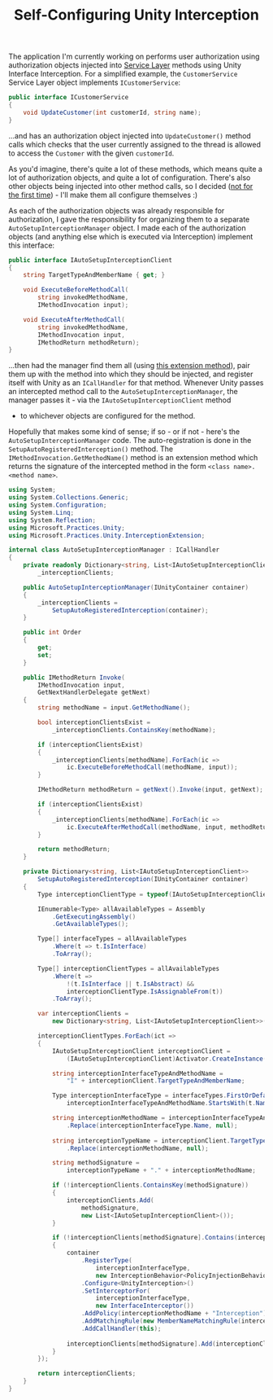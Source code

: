 ﻿---
layout: post
title: Self-Configuring Unity Interception
excerpt: The application I'm currently working on performs user authorization using authorization objects injected into Service Layer methods using Unity Interface Interception. There's quite a lot of these objects, which means quite a lot of configuration, so I decided I'd make them configure themselves :)
tags: [Unity, Aspect Oriented Programming (AOP)]
---

The application I'm currently working on performs user authorization using authorization objects injected 
into [Service Layer](https://martinfowler.com/eaaCatalog/serviceLayer.html) methods using Unity Interface 
Interception. For a simplified example, the `CustomerService` Service Layer object implements `ICustomerService`:

```csharp
public interface ICustomerService
{
    void UpdateCustomer(int customerId, string name);
}
```

...and has an authorization object injected into `UpdateCustomer()` method calls which checks that 
the user currently assigned to the thread is allowed to access the `Customer` with the given `customerId`.

As you'd imagine, there's quite a lot of these methods, which means quite a lot of authorization objects, 
and quite a lot of configuration. There's also other objects being injected into other method calls, 
so I decided ([not for the first time](auto-configure-enterprise-library-validation)) - I'll make them 
all configure themselves :)

As each of the authorization objects was already responsible for authorization, I gave the responsibility 
for organizing them to a separate `AutoSetupInterceptionManager` object. I made each of the authorization 
objects (and anything else which is executed via Interception) implement this interface:

```csharp
public interface IAutoSetupInterceptionClient
{
    string TargetTypeAndMemberName { get; }

    void ExecuteBeforeMethodCall(
        string invokedMethodName,
        IMethodInvocation input);

    void ExecuteAfterMethodCall(
        string invokedMethodName,
        IMethodInvocation input,
        IMethodReturn methodReturn);
}
```

...then had the manager find them all (using [this extension method](find-local-deployed-types-assemblies-2)), 
pair them up with the method into which they should be injected, and register itself with Unity as an 
`ICallHandler` for that method. Whenever Unity passes an intercepted method call to the 
`AutoSetupInterceptionManager`, the manager passes it - via the `IAutoSetupInterceptionClient` method 
- to whichever objects are configured for the method.

Hopefully that makes some kind of sense; if so - or if not - here's the `AutoSetupInterceptionManager` 
code. The auto-registration is done in the `SetupAutoRegisteredInterception()` method. The 
`IMethodInvocation.GetMethodName()` method is an extension method which returns the signature of the 
intercepted method in the form `<class name>.<method name>`.

```csharp
using System;
using System.Collections.Generic;
using System.Configuration;
using System.Linq;
using System.Reflection;
using Microsoft.Practices.Unity;
using Microsoft.Practices.Unity.InterceptionExtension;

internal class AutoSetupInterceptionManager : ICallHandler
{
    private readonly Dictionary<string, List<IAutoSetupInterceptionClient>> 
        _interceptionClients;

    public AutoSetupInterceptionManager(IUnityContainer container)
    {
        _interceptionClients = 
            SetupAutoRegisteredInterception(container);
    }

    public int Order
    {
        get;
        set;
    }

    public IMethodReturn Invoke(
        IMethodInvocation input,
        GetNextHandlerDelegate getNext)
    {
        string methodName = input.GetMethodName();

        bool interceptionClientsExist = 
            _interceptionClients.ContainsKey(methodName);

        if (interceptionClientsExist)
        {
            _interceptionClients[methodName].ForEach(ic => 
                ic.ExecuteBeforeMethodCall(methodName, input));
        }

        IMethodReturn methodReturn = getNext().Invoke(input, getNext);

        if (interceptionClientsExist)
        {
            _interceptionClients[methodName].ForEach(ic => 
                ic.ExecuteAfterMethodCall(methodName, input, methodReturn));
        }

        return methodReturn;
    }

    private Dictionary<string, List<IAutoSetupInterceptionClient>> 
        SetupAutoRegisteredInterception(IUnityContainer container)
    {
        Type interceptionClientType = typeof(IAutoSetupInterceptionClient);

        IEnumerable<Type> allAvailableTypes = Assembly
            .GetExecutingAssembly()
            .GetAvailableTypes();

        Type[] interfaceTypes = allAvailableTypes
            .Where(t => t.IsInterface)
            .ToArray();

        Type[] interceptionClientTypes = allAvailableTypes
            .Where(t => 
                !(t.IsInterface || t.IsAbstract) && 
                interceptionClientType.IsAssignableFrom(t))
            .ToArray();

        var interceptionClients = 
            new Dictionary<string, List<IAutoSetupInterceptionClient>>();

        interceptionClientTypes.ForEach(ict =>
        {
            IAutoSetupInterceptionClient interceptionClient = 
                (IAutoSetupInterceptionClient)Activator.CreateInstance(ict);

            string interceptionInterfaceTypeAndMethodName = 
                "I" + interceptionClient.TargetTypeAndMemberName;

            Type interceptionInterfaceType = interfaceTypes.FirstOrDefault(t => 
                interceptionInterfaceTypeAndMethodName.StartsWith(t.Name));

            string interceptionMethodName = interceptionInterfaceTypeAndMethodName
                .Replace(interceptionInterfaceType.Name, null);
            
            string interceptionTypeName = interceptionClient.TargetTypeAndMemberName
                .Replace(interceptionMethodName, null);

            string methodSignature = 
                interceptionTypeName + "." + interceptionMethodName;

            if (!interceptionClients.ContainsKey(methodSignature))
            {
                interceptionClients.Add(
                    methodSignature,
                    new List<IAutoSetupInterceptionClient>());
            }

            if (!interceptionClients[methodSignature].Contains(interceptionClient))
            {
                container
                    .RegisterType(
                        interceptionInterfaceType,
                        new InterceptionBehavior<PolicyInjectionBehavior>())
                    .Configure<UnityInterception>()
                    .SetInterceptorFor(
                        interceptionInterfaceType,
                        new InterfaceInterceptor())
                    .AddPolicy(interceptionMethodName + "Interception")
                    .AddMatchingRule(new MemberNameMatchingRule(interceptionMethodName))
                    .AddCallHandler(this);
  
                interceptionClients[methodSignature].Add(interceptionClient);
            }
        });

        return interceptionClients;
    }
}
```